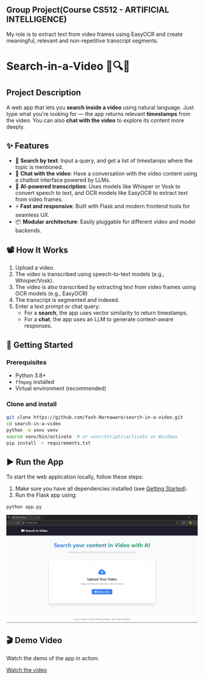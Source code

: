 ## Group Project(Course CS512 - ARTIFICIAL INTELLIGENCE)
My role is to extract text from video frames using EasyOCR and create meaningful, relevant and non-repetitive transcript segments.
# Search-in-a-Video 🎥🔍🧠

## Project Description
A web app that lets you **search inside a video** using natural language. Just type what you're looking for — the app returns relevant **timestamps** from the video. You can also **chat with the video** to explore its content more deeply.

## ✨ Features

- 🔎 **Search by text**: Input a query, and get a list of timestamps where the topic is mentioned.
- 💬 **Chat with the video**: Have a conversation with the video content using a chatbot interface powered by LLMs.
- 🧠 **AI-powered transcription**: Uses models like Whisper or Vosk to convert speech to text, and OCR models like EasyOCR to extract text from video frames.
- ⚡ **Fast and responsive**: Built with Flask and modern frontend tools for seamless UX.
- 📦 **Modular architecture**: Easily pluggable for different video and model backends.

## 📽️ How It Works

1. Upload a video.
2. The video is transcribed using speech-to-text models (e.g., Whisper/Vosk).
3. The video is also transcribed by extracting text from video frames using OCR models (e.g., EasyOCR)
4. The transcript is segmented and indexed.
5. Enter a text prompt or chat query:
   - For a **search**, the app uses vector similarity to return timestamps.
   - For a **chat**, the app uses an LLM to generate context-aware responses.

## 🚀 Getting Started

### Prerequisites

- Python 3.8+
- `ffmpeg` installed
- Virtual environment (recommended)

### Clone and install

```bash
git clone https://github.com/Yash-Narnaware/search-in-a-video.git
cd search-in-a-video
python -m venv venv
source venv/bin/activate  # or venv\Scripts\activate on Windows
pip install -r requirements.txt
```

## ▶️ Run the App

To start the web application locally, follow these steps:

1. Make sure you have all dependencies installed (see [Getting Started](#-getting-started)).
2. Run the Flask app using:

```bash
python app.py
```



![App Interface](home_page.png)

## 🎬 Demo Video

Watch the demo of the app in action:

[Watch the video](https://drive.google.com/file/d/1fjFBxFdir0XSKcB88zvieXRVacDJKinB/view?usp=sharing)


